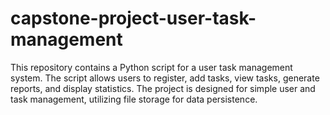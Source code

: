 # capstone-project-user-task-management
This repository contains a Python script for a user task management system. The script allows users to register, add tasks, view tasks, generate reports, and display statistics. The project is designed for simple user and task management, utilizing file storage for data persistence.
